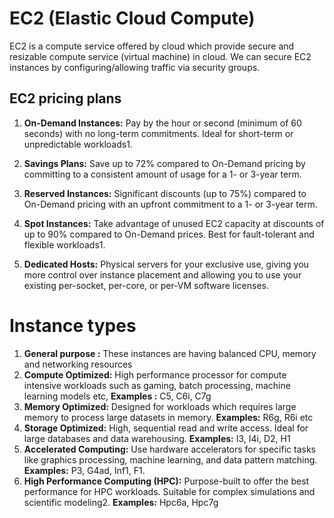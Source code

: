 # EC2 (Elastic Cloud Compute)
EC2 is a compute service offered by cloud which provide secure and resizable compute service (virtual machine) in cloud. We can secure EC2 instances by configuring/allowing traffic via security groups. 

## EC2 pricing plans
1) **On-Demand Instances:** Pay by the hour or second (minimum of 60 seconds) with no long-term commitments. Ideal for short-term or unpredictable workloads1.

2) **Savings Plans:** Save up to 72% compared to On-Demand pricing by committing to a consistent amount of usage for a 1- or 3-year term.

3) **Reserved Instances:** Significant discounts (up to 75%) compared to On-Demand pricing with an upfront commitment to a 1- or 3-year term.

4) **Spot Instances:** Take advantage of unused EC2 capacity at discounts of up to 90% compared to On-Demand prices. Best for fault-tolerant and flexible workloads1.

5) **Dedicated Hosts:** Physical servers for your exclusive use, giving you more control over instance placement and allowing you to use your existing per-socket, per-core, or per-VM software licenses.

# Instance types
1) **General purpose :** These instances are having balanced CPU, memory and networking resources
2) **Compute Optimized:** High performance processor for compute intensive workloads such as gaming, batch processing, machine learning models etc, **Examples :** C5, C6i, C7g
3) **Memory Optimized:** Designed for workloads which requires large memory to process large datasets in memory. **Examples:** R6g, R6i etc
4) **Storage Optimized:** High, sequential read and write access. Ideal for large databases and data warehousing. **Examples:** I3, I4i, D2, H1
5) **Accelerated Computing:** Use hardware accelerators for specific tasks like graphics processing, machine learning, and data pattern matching. **Examples:** P3, G4ad, Inf1, F1.
6) **High Performance Computing (HPC):** Purpose-built to offer the best performance for HPC workloads. Suitable for complex simulations and scientific modeling2. **Examples:** Hpc6a, Hpc7g
